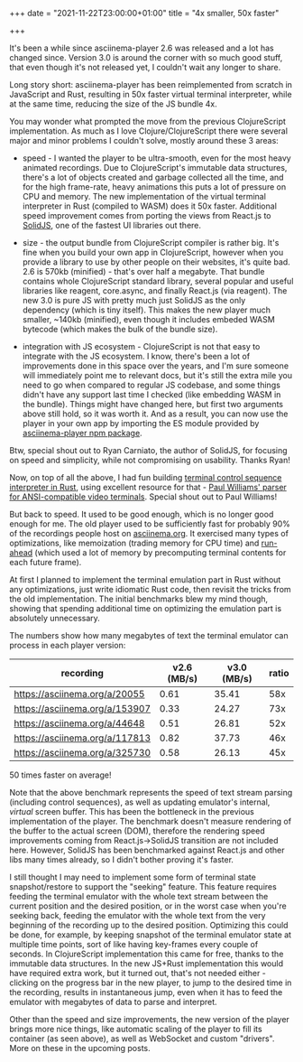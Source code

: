 +++
date = "2021-11-22T23:00:00+01:00"
title = "4x smaller, 50x faster"

+++

It's been a while since asciinema-player 2.6 was released and a lot has changed
since. Version 3.0 is around the corner with so much good stuff, that even though
it's not released yet, I couldn't wait any longer to share.

Long story short: asciinema-player has been reimplemented from scratch in
JavaScript and Rust, resulting in 50x faster virtual terminal interpreter, while
at the same time, reducing the size of the JS bundle 4x.

You may wonder what prompted the move from the previous ClojureScript
implementation. As much as I love Clojure/ClojureScript there were several major
and minor problems I couldn't solve, mostly around these 3 areas:

- speed - I wanted the player to be ultra-smooth, even for the most heavy
animated recordings. Due to ClojureScript's immutable data structures, there's a
lot of objects created and garbage collected all the time, and for the high
frame-rate, heavy animations this puts a lot of pressure on CPU and memory. The
new implementation of the virtual terminal interpreter in Rust (compiled to
WASM) does it 50x faster. Additional speed improvement comes from porting the
views from React.js to [SolidJS](https://www.solidjs.com), one of the fastest UI
libraries out there.

- size - the output bundle from ClojureScript compiler is rather big.  It's fine
when you build your own app in ClojureScript, however when you provide a library to
use by other people on their websites, it's quite bad. 2.6 is 570kb (minified) -
that's over half a megabyte. That bundle contains whole ClojureScript standard
library, several popular and useful libraries like reagent, core.async, and
finally React.js (via reagent). The new 3.0 is pure JS with pretty much just
SolidJS as the only dependency (which is tiny itself). This makes the new player
much smaller, ~140kb (minified), even though it includes embeded WASM bytecode
(which makes the bulk of the bundle size).

- integration with JS ecosystem - ClojureScript is not that easy to integrate
with the JS ecosystem. I know, there's been a lot of improvements done in this
space over the years, and I'm sure someone will immediately point me to relevant
docs, but it's still the extra mile you need to go when compared to regular JS
codebase, and some things didn't have any support last time I checked (like
embedding WASM in the bundle). Things might have changed here, but first two
arguments above still hold, so it was worth it. And as a result, you can now use
the player in your own app by importing the ES module provided by
[asciinema-player npm
package](https://www.npmjs.com/package/asciinema-player/v/3.0.0-beta.4).

Btw, special shout out to Ryan Carniato, the author of SolidJS, for focusing on
speed and simplicity, while not compromising on usability. Thanks Ryan!

Now, on top of all the above, I had fun building [terminal control sequence
interpreter in Rust](https://github.com/asciinema/vt-rs), using excellent
resource for that - [Paul Williams' parser for ANSI-compatible video
terminals](https://www.vt100.net/emu/dec_ansi_parser). Special shout out to Paul
Williams!

But back to speed. It used to be good enough, which is no longer good enough for
me. The old player used to be sufficiently fast for probably 90% of the
recordings people host on [asciinema.org](https://asciinema.org/explore). It
exercised many types of optimizations, like memoization (trading memory for CPU
time) and
[run-ahead](http://ku1ik.com/2017/04/21/lazy-seq-and-request-idle-callback.html)
(which used a lot of memory by precomputing terminal contents for each future
frame).

At first I planned to implement the terminal emulation part in Rust without any
optimizations, just write idiomatic Rust code, then revisit the tricks from the
old implementation. The initial benchmarks blew my mind though, showing that
spending additional time on optimizing the emulation part is absolutely
unnecessary.

The numbers show how many megabytes of text the terminal emulator can process in
each player version:

| recording                      | v2.6 (MB/s)        | v3.0 (MB/s)       | ratio |
|--------------------------------|--------------------|-------------------|-------|
| https://asciinema.org/a/20055  | 0.61               | 35.41             | 58x   |
| https://asciinema.org/a/153907 | 0.33               | 24.27             | 73x   |
| https://asciinema.org/a/44648  | 0.51               | 26.81             | 52x   |
| https://asciinema.org/a/117813 | 0.82               | 37.73             | 46x   |
| https://asciinema.org/a/325730 | 0.58               | 26.13             | 45x   |

50 times faster on average!

Note that the above benchmark represents the speed of text stream parsing
(including control sequences), as well as updating emulator's internal, _virtual_
screen buffer. This has been the bottleneck in the previous implementation of
the player. The benchmark doesn't measure rendering of the buffer to the actual
screen (DOM), therefore the rendering speed improvements coming from
React.js->SolidJS transition are not included here. However, SolidJS has been
benchmarked against React.js and other libs many times already, so I didn't
bother proving it's faster.

I still thought I may need to implement some form of terminal state
snapshot/restore to support the "seeking" feature. This feature requires feeding
the terminal emulator with the whole text stream between the current position
and the desired position, or in the worst case when you're seeking back, feeding
the emulator with the whole text from the very beginning of the recording up to
the desired position. Optimizing this could be done, for example, by keeping
snapshot of the terminal emulator state at multiple time points, sort of like
having key-frames every couple of seconds. In ClojureScript implementation this
came for free, thanks to the immutable data structures. In the new JS+Rust
implementation this would have required extra work, but it turned out, that's not
needed either - clicking on the progress bar in the new player, to jump to the
desired time in the recording, results in instantaneous jump, even when it has to
feed the emulator with megabytes of data to parse and interpret.

<link rel="stylesheet" type="text/css" href="https://unpkg.com/asciinema-player@3.0.0-beta.4/dist/bundle/asciinema-player.css" />
<div id="demo" class="player"></div>
<script src="https://unpkg.com/asciinema-player@3.0.0-beta.4/dist/bundle/asciinema-player.min.js"></script>
<script>
  AsciinemaPlayer.create('https://asciinema.org/a/20055.cast', document.getElementById('demo'), {
    speed: 3,
    poster: 'npt:9.5'
  });
</script>

Other than the speed and size improvements, the new version of the player brings
more nice things, like automatic scaling of the player to fill its container (as
seen above), as well as WebSocket and custom "drivers". More on these in the
upcoming posts.
